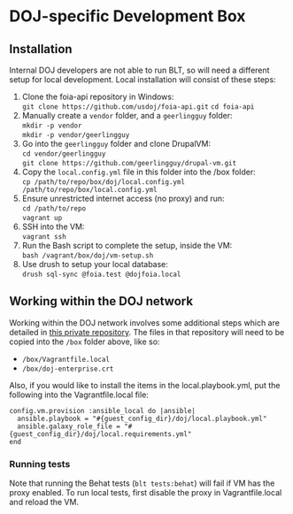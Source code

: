 # DOJ-specific Development Box

## Installation

Internal DOJ developers are not able to run BLT, so will need a different setup
for local development. Local installation will consist of these steps:

1. Clone the foia-api repository in Windows:  
   `git clone https://github.com/usdoj/foia-api.git`
   `cd foia-api`
2. Manually create a `vendor` folder, and a `geerlingguy` folder:  
   `mkdir -p vendor`  
   `mkdir -p vendor/geerlingguy`
3. Go into the `geerlingguy` folder and clone DrupalVM:  
   `cd vendor/geerlingguy`  
   `git clone https://github.com/geerlingguy/drupal-vm.git`
4. Copy the `local.config.yml` file in this folder into the /box folder:<br/>
   `cp /path/to/repo/box/doj/local.config.yml /path/to/repo/box/local.config.yml`
5. Ensure unrestricted internet access (no proxy) and run:  
   `cd /path/to/repo`  
   `vagrant up`
6. SSH into the VM:<br/>
   `vagrant ssh`
7. Run the Bash script to complete the setup, inside the VM:  
   `bash /vagrant/box/doj/vm-setup.sh`
8. Use drush to setup your local database:<br/>
   `drush sql-sync @foia.test @dojfoia.local`

## Working within the DOJ network

Working within the DOJ network involves some additional steps which are detailed
in [this private repository](https://github.com/usdoj/vagrant-doj). The files
in that repository will need to be copied into the `/box` folder above, like so:

* `/box/Vagrantfile.local`
* `/box/doj-enterprise.crt`

Also, if you would like to install the items in the local.playbook.yml, put the
following into the Vagrantfile.local file:

```
config.vm.provision :ansible_local do |ansible|
  ansible.playbook = "#{guest_config_dir}/doj/local.playbook.yml"
  ansible.galaxy_role_file = "#{guest_config_dir}/doj/local.requirements.yml"
end
```

### Running tests

Note that running the Behat tests (`blt tests:behat`) will fail if VM has the proxy enabled. To run local tests, first disable the proxy in Vagrantfile.local and reload the VM.
